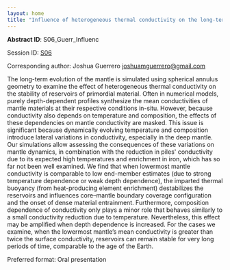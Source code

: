 ```yaml
---
layout: home
title: "Influence of heterogeneous thermal conductivity on the long-term evolution of the lower-mantle thermochemical structure: implications for primordial reservoirs"
---
```



**Abstract ID**: S06_Guerr_Influenc

Session ID: [S06](.)

Corresponding author: Joshua Guerrero <a href="mailto:joshuamguerrero@gmail.com">joshuamguerrero@gmail.com</a>

The long-term evolution of the mantle is simulated using spherical annulus geometry to examine the effect of heterogeneous thermal conductivity on the stability of reservoirs of primordial material. Often in numerical models, purely depth-dependent profiles synthesize the mean conductivities of mantle materials at their respective conditions in-situ. However, because conductivity also depends on temperature and composition, the effects of these dependencies on mantle conductivity are masked. This issue is significant because dynamically evolving temperature and composition introduce lateral variations in conductivity, especially in the deep mantle. Our simulations allow assessing the consequences of these variations on mantle dynamics, in combination with the reduction in piles' conductivity due to its expected high temperatures and enrichment in iron, which has so far not been well examined. We find that when lowermost mantle conductivity is comparable to low end-member estimates (due to strong temperature dependence or weak depth dependence), the imparted thermal buoyancy (from heat-producing element enrichment) destabilizes the reservoirs and influences core–mantle boundary coverage configuration and the onset of dense material entrainment. Furthermore, composition dependence of conductivity only plays a minor role that behaves similarly to a small conductivity reduction due to temperature. Nevertheless, this effect may be amplified when depth dependence is increased. For the cases we examine, when the lowermost mantle’s mean conductivity is greater than twice the surface conductivity, reservoirs can remain stable for very long periods of time, comparable to the age of the Earth.

Preferred format: Oral presentation

